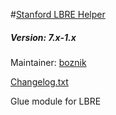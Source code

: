 #[Stanford LBRE Helper](https://github.com/SU-LBRE/stanford_lbre_helper)
##### Version: 7.x-1.x

Maintainer: [boznik](https://github.com/boznik)

[Changelog.txt](CHANGELOG.txt)

Glue module for LBRE
